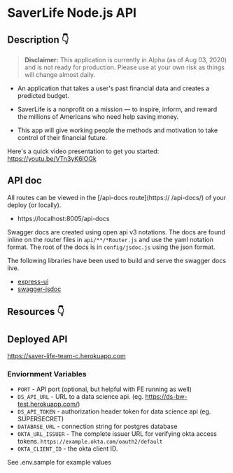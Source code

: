 # SaverLife Node.js API

## Description 👇

> **Disclaimer:** This application is currently in Alpha (as of Aug 03, 2020) and is not ready for production. Please use at your own risk as things will change almost daily.

- An application that takes a user's past financial data and creates a predicted budget.

- SaverLife is a nonprofit on a mission — to inspire, inform, and reward the millions of Americans who need help saving money.

- This app will give working people the methods and motivation to take control of their financial future.

Here's a quick video presentation to get you started: https://youtu.be/VTn3yK6lOGk

## API doc

All routes can be viewed in the [/api-docs route](https:// /api-docs/)
of your deploy (or locally).

- https://localhost:8005/api-docs

Swagger docs are created using open api v3 notations. The docs are found inline
on the router files in `api/**/*Router.js` and use the yaml notation format.
The root of the docs is in `config/jsdoc.js` using the json format.

The following libraries have been used to build and serve the swagger docs live.

- [express-ui](https://github.com/scottie1984/swagger-ui-express)
- [swagger-jsdoc](https://github.com/Surnet/swagger-jsdoc)

## Resources 👇

## Deployed API

https://saver-life-team-c.herokuapp.com

### Enviornment Variables

- `PORT` - API port (optional, but helpful with FE running as well)
- `DS_API_URL` - URL to a data science api. (eg. https://ds-bw-test.herokuapp.com/)
- `DS_API_TOKEN` - authorization header token for data science api (eg. SUPERSECRET)
- `DATABASE_URL` - connection string for postgres database
- `OKTA_URL_ISSUER` - The complete issuer URL for verifying okta access tokens. `https://example.okta.com/oauth2/default`
- `OKTA_CLIENT_ID` - the okta client ID.

See .env.sample for example values
